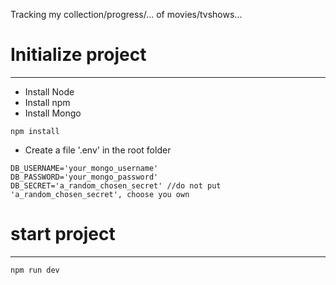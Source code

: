 Tracking my collection/progress/... of movies/tvshows...


# Initialize project
-------------------
* Install Node
* Install npm
* Install Mongo

```shellsession
npm install
```

* Create a file '.env' in the root folder
```
DB_USERNAME='your_mongo_username'
DB_PASSWORD='your_mongo_password'
DB_SECRET='a_random_chosen_secret' //do not put 'a_random_chosen_secret', choose you own
```

# start project
--------------
```shellsession
npm run dev
```
